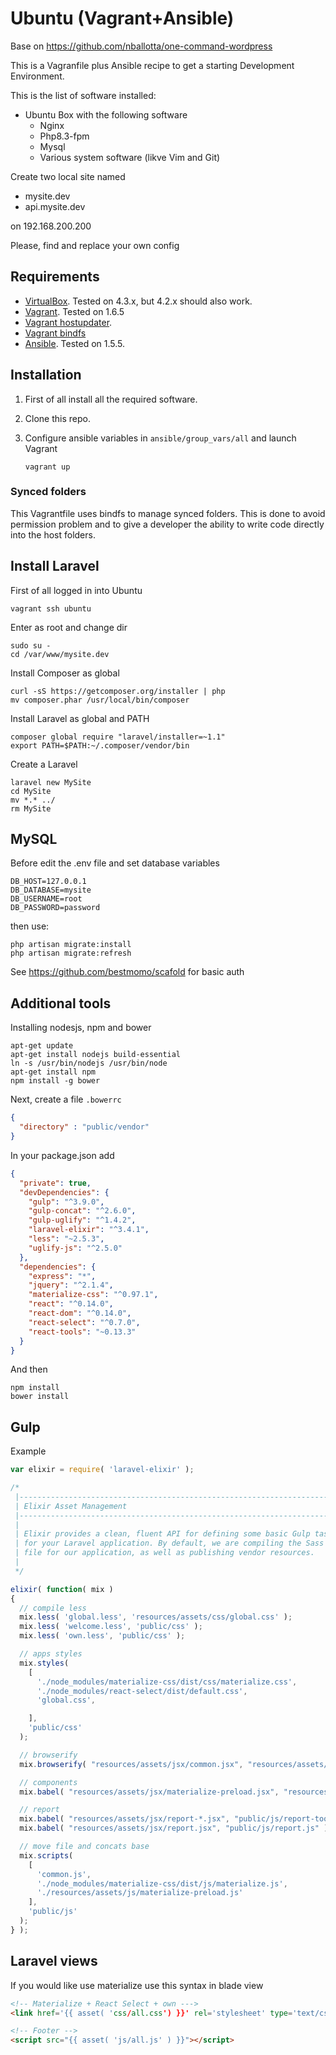 # Ubuntu (Vagrant+Ansible)

Base on https://github.com/nballotta/one-command-wordpress

This is a Vagranfile plus Ansible recipe to get a starting Development Environment.

This is the list of software installed:

- Ubuntu Box with the following software
  - Nginx
  - Php8.3-fpm
  - Mysql
  - Various system software (likve Vim and Git)

Create two local site named

* mysite.dev
* api.mysite.dev

on 192.168.200.200

Please, find and replace your own config

## Requirements

- [VirtualBox](https://www.virtualbox.org/wiki/Downloads). Tested on 4.3.x, but 4.2.x should also work.
- [Vagrant](http://www.vagrantup.com/downloads.html). Tested on 1.6.5
- [Vagrant hostupdater](https://github.com/cogitatio/vagrant-hostsupdater).
- [Vagrant bindfs](https://github.com/gael-ian/vagrant-bindfs)
- [Ansible](http://docs.ansible.com/intro_installation.html). Tested on 1.5.5.

## Installation

1. First of all install all the required software.

2. Clone this repo.

3. Configure ansible variables in `ansible/group_vars/all` and launch Vagrant

    ```shell
    vagrant up
    ```

### Synced folders

This Vagrantfile uses bindfs to manage synced folders. This is done to avoid permission problem and to give a developer the ability to write code directly into the host folders.

## Install Laravel

First of all logged in into Ubuntu

```shell
vagrant ssh ubuntu
```

Enter as root and change dir

```shell
sudo su -
cd /var/www/mysite.dev
```

Install Composer as global

```shell
curl -sS https://getcomposer.org/installer | php
mv composer.phar /usr/local/bin/composer
```

Install Laravel as global and PATH

```shell
composer global require "laravel/installer=~1.1"
export PATH=$PATH:~/.composer/vendor/bin
```

Create a Laravel

```shell
laravel new MySite
cd MySite
mv *.* ../
rm MySite
```

## MySQL

Before edit the .env file and set database variables

```text
DB_HOST=127.0.0.1
DB_DATABASE=mysite
DB_USERNAME=root
DB_PASSWORD=password
```

then use:

```shell
php artisan migrate:install
php artisan migrate:refresh
```

See https://github.com/bestmomo/scafold for basic auth

## Additional tools

Installing nodesjs, npm and bower

```shell
apt-get update
apt-get install nodejs build-essential
ln -s /usr/bin/nodejs /usr/bin/node
apt-get install npm
npm install -g bower
```

Next, create a file `.bowerrc`

```json
{
  "directory" : "public/vendor"
}
```

In your package.json add

```json
{
  "private": true,
  "devDependencies": {
    "gulp": "^3.9.0",
    "gulp-concat": "^2.6.0",
    "gulp-uglify": "^1.4.2",
    "laravel-elixir": "^3.4.1",
    "less": "~2.5.3",
    "uglify-js": "^2.5.0"
  },
  "dependencies": {
    "express": "*",
    "jquery": "^2.1.4",
    "materialize-css": "^0.97.1",
    "react": "^0.14.0",
    "react-dom": "^0.14.0",
    "react-select": "^0.7.0",
    "react-tools": "~0.13.3"
  }
}
```

And then

```shell
npm install
bower install
```

## Gulp

Example

```js
var elixir = require( 'laravel-elixir' );

/*
 |--------------------------------------------------------------------------
 | Elixir Asset Management
 |--------------------------------------------------------------------------
 |
 | Elixir provides a clean, fluent API for defining some basic Gulp tasks
 | for your Laravel application. By default, we are compiling the Sass
 | file for our application, as well as publishing vendor resources.
 |
 */

elixir( function( mix )
{
  // compile less
  mix.less( 'global.less', 'resources/assets/css/global.css' );
  mix.less( 'welcome.less', 'public/css' );
  mix.less( 'own.less', 'public/css' );

  // apps styles
  mix.styles(
    [
      './node_modules/materialize-css/dist/css/materialize.css',
      './node_modules/react-select/dist/default.css',
      'global.css',

    ],
    'public/css'
  );

  // browserify
  mix.browserify( "resources/assets/jsx/common.jsx", "resources/assets/js/common.js" );

  // components
  mix.babel( "resources/assets/jsx/materialize-preload.jsx", "resources/assets/js/materialize-preload.js" );

  // report
  mix.babel( "resources/assets/jsx/report-*.jsx", "public/js/report-tools.js" );
  mix.babel( "resources/assets/jsx/report.jsx", "public/js/report.js" );

  // move file and concats base
  mix.scripts(
    [
      'common.js',
      './node_modules/materialize-css/dist/js/materialize.js',
      './resources/assets/js/materialize-preload.js'
    ],
    'public/js'
  );
} );
```

## Laravel views

If you would like use materialize use this syntax in blade view

```html
<!-- Materialize + React Select + own --->
<link href='{{ asset( 'css/all.css') }}' rel='stylesheet' type='text/css'>

<!-- Footer -->
<script src="{{ asset( 'js/all.js' ) }}"></script>

```
